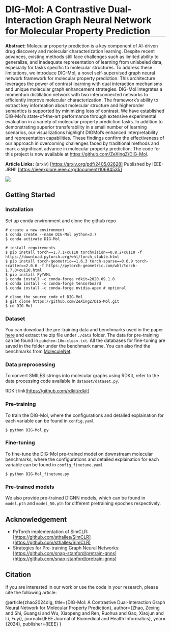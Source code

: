 <h1 style="border-bottom: 2px solid lightgray;">DIG-Mol: A Contrastive Dual-Interaction Graph Neural Network for Molecular Property Prediction</h1>

__Abstract:__ Molecular property prediction is a key component of AI-driven drug discovery and molecular characterization learning. Despite recent advances, existing methods still face challenges such as limited ability to generalize, and inadequate representation of learning from unlabeled data, especially for tasks specific to molecular structures. To address these limitations, we introduce DIG-Mol, a novel self-supervised graph neural network framework for molecular property prediction. This architecture leverages the power of contrast learning with dual interaction mechanisms and unique molecular graph enhancement strategies. DIG-Mol integrates a momentum distillation network with two interconnected networks to efficiently improve molecular characterization. The framework’s ability to extract key information about molecular structure and higherorder semantics is supported by minimizing loss of contrast. We have established DIG-Mol’s state-of-the-art performance through extensive experimental evaluation in a variety of molecular property prediction tasks. In addition to demonstrating superior transferability in a small number of learning scenarios, our visualizations highlight DIGMol’s enhanced interpretability and representation capabilities. These findings confirm the effectiveness of our approach in overcoming challenges faced by traditional methods and mark a significant advance in molecular property prediction. The code for this project is now available at https://github.com/ZeXingZ/DIG-Mol.

__Article Links:__ (arxiv) [https://arxiv.org/pdf/2405.02628] Published by IEEE-JBHI! [https://ieeexplore.ieee.org/document/10684535]

![](Fig.1.png)

## Getting Started

### Installation

Set up conda environment and clone the github repo

```
# create a new environment
$ conda create --name DIG-Mol python=3.7
$ conda activate DIG-Mol

# install requirements
$ pip install torch==1.7.1+cu110 torchvision==0.8.2+cu110 -f https://download.pytorch.org/whl/torch_stable.html
$ pip install torch-geometric==1.6.3 torch-sparse==0.6.9 torch-scatter==2.0.6 -f https://pytorch-geometric.com/whl/torch-1.7.0+cu110.html
$ pip install PyYAML
$ conda install -c conda-forge rdkit=2020.09.1.0
$ conda install -c conda-forge tensorboard
$ conda install -c conda-forge nvidia-apex # optional

# clone the source code of DIG-Mol
$ git clone https://github.com/ZeXingZ/DIG-Mol.git
$ cd DIG-Mol
```

### Dataset

You can download the pre-training data and benchmarks used in the paper [here](https://drive.google.com/file/d/1aDtN6Qqddwwn2x612kWz9g0xQcuAtzDE/view?usp=sharing) and extract the zip file under `./data` folder. The data for pre-training can be found in `pubchem-10m-clean.txt`. All the databases for fine-tuning are saved in the folder under the benchmark name. You can also find the benchmarks from [MoleculeNet](https://moleculenet.org/).

### Data preprocessing
To convert SMILES strings into molecular graphs using RDKit, refer to the data processing code available in `dataset/dataset.py`.

RDKit link[https://github.com/rdkit/rdkit]

### Pre-training

To train the DIG-Mol, where the configurations and detailed explaination for each variable can be found in `config.yaml`
```
$ python DIG-Mol.py
```

### Fine-tuning 

To fine-tune the DIG-Mol pre-trained model on downstream molecular benchmarks, where the configurations and detailed explaination for each variable can be found in `config_finetune.yaml`
```
$ python DIG-Mol_finetune.py
```

### Pre-trained models

We also provide pre-trained DIGNN models, which can be found in `model.pth` and `model_50.pth` for different pretraining epoches respectively. 

## Acknowledgement

- PyTorch implementation of SimCLR: [https://github.com/sthalles/SimCLR](https://github.com/sthalles/SimCLR)
- Strategies for Pre-training Graph Neural Networks: [https://github.com/snap-stanford/pretrain-gnns](https://github.com/snap-stanford/pretrain-gnns)
## Citation
If you are interested in our work or use the code in your research, please cite the following article:

@article{zhao2024dig,
  title={DIG-Mol: A Contrastive Dual-Interaction Graph Neural Network for Molecular Property Prediction},
  author={Zhao, Zexing and Shi, Guangsi and Wu, Xiaopeng and Ren, Ruohua and Gao, Xiaojun and Li, Fuyi},
  journal={IEEE Journal of Biomedical and Health Informatics},
  year={2024},
  publisher={IEEE}
}
